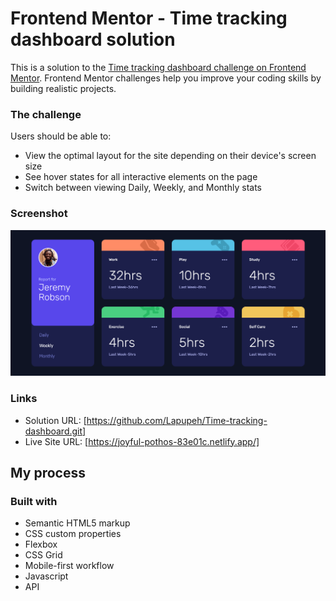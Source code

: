 # Frontend Mentor - Time tracking dashboard solution

This is a solution to the [Time tracking dashboard challenge on Frontend Mentor](https://www.frontendmentor.io/challenges/time-tracking-dashboard-UIQ7167Jw). Frontend Mentor challenges help you improve your coding skills by building realistic projects. 

### The challenge

Users should be able to:

- View the optimal layout for the site depending on their device's screen size
- See hover states for all interactive elements on the page
- Switch between viewing Daily, Weekly, and Monthly stats

### Screenshot

![](./screenshot.png)

### Links

- Solution URL: [https://github.com/Lapupeh/Time-tracking-dashboard.git]
- Live Site URL: [https://joyful-pothos-83e01c.netlify.app/]
## My process

### Built with

- Semantic HTML5 markup
- CSS custom properties
- Flexbox
- CSS Grid
- Mobile-first workflow
- Javascript
- API
